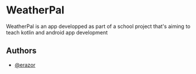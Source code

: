
# WeatherPal

WeatherPal is an app developped as part of a school project that's aiming to teach kotlin and android app development  



## Authors

- [@erazor](https://www.github.com/erazoor)

